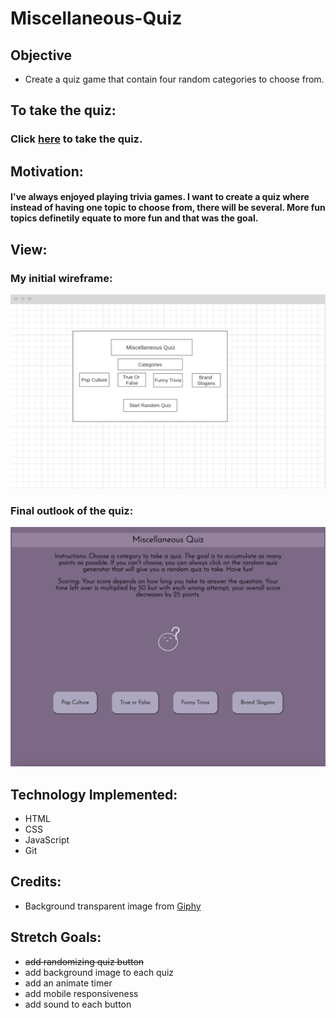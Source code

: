 # Miscellaneous-Quiz
## Objective 
+ Create a quiz game that contain four random categories to choose from.

## To take the quiz:
### Click [here](https://zmewa079.github.io/Miscellaneous-Quiz/) to take the quiz.

## Motivation:
#### I've always enjoyed playing trivia games. I want to create a quiz where instead of having one topic to choose from, there will be several. More fun topics definetily equate to more fun and that was the goal. 

## View:
### My initial wireframe:
![initial picture of wireframe](assets/Unit1-Project-Wireframe.png)

### Final outlook of the quiz:
![Final quiz game](assets/Quiz-Game.png)

## Technology Implemented:
+ HTML
+ CSS
+ JavaScript
+ Git

## Credits:
+ Background transparent image from [Giphy](https://giphy.com/stickers/dfb-teams-3liga-3-liga-dritte-v2gKgwk8OfT83ZxzyU) 

## Stretch Goals:
+ ~~add randomizing quiz button~~
+ add background image to each quiz
+ add an animate timer
+ add mobile responsiveness 
+ add sound to each button
